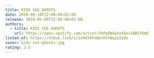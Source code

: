 ```yaml
---
title: KIDS SEE GHOSTS
date: 2018-08-10T12:00:00+01:00
release: 2018-06-08T12:00:00+01:00
authors:
  - title: KIDS SEE GHOSTS
    url: https://open.spotify.com/artist/2hPgGN4uhvXAxiXQBIXOmE
listen_of: https://album.link/s/1v9d39PxNmtRvYWw2ztydx
cover: kids-see-ghosts.jpg
rating: 3.5
---
```

